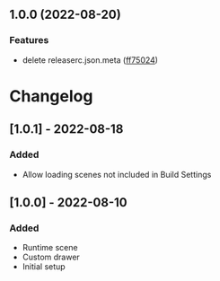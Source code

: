 ## 1.0.0 (2022-08-20)


### Features

* delete releaserc.json.meta ([ff75024](https://github.com/marc-antoine-girard/Unity3D-RuntimeScene/commit/ff7502474fd122a842915a2712e014a7493c5184))

# Changelog

## [1.0.1] - 2022-08-18
### Added
- Allow loading scenes not included in Build Settings

## [1.0.0] - 2022-08-10
### Added
- Runtime scene
- Custom drawer
- Initial setup
